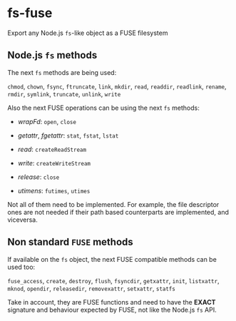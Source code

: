 # fs-fuse
Export any Node.js `fs`-like object as a FUSE filesystem

## Node.js `fs` methods

The next `fs` methods are being used:

`chmod`, `chown`, `fsync`, `ftruncate`, `link`, `mkdir`, `read`, `readdir`,
`readlink`, `rename`, `rmdir`, `symlink`, `truncate`, `unlink`, `write`

Also the next FUSE operations can be using the next `fs` methods:

- *wrapFd*: `open`, `close`

- *getattr*, *fgetattr*: `stat`, `fstat`, `lstat`
- *read*: `createReadStream`
- *write*: `createWriteStream`
- *release*: `close`
- *utimens*: `futimes`, `utimes`

Not all of them need to be implemented. For example, the file descriptor ones
are not needed if their path based counterparts are implemented, and viceversa.

## Non standard `FUSE` methods

If available on the `fs` object, the next FUSE compatible methods can be used
too:

`fuse_access`, `create`, `destroy`, `flush`, `fsyncdir`, `getxattr`, `init`,
`listxattr`, `mknod`, `opendir`, `releasedir`, `removexattr`, `setxattr`,
`statfs`

Take in account, they are FUSE functions and need to have the **EXACT**
signature and behaviour expected by FUSE, not like the Node.js `fs` API.
